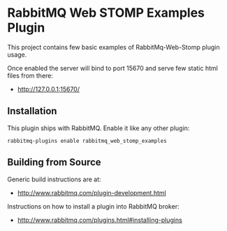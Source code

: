 # RabbitMQ Web STOMP Examples Plugin

This project contains few basic examples of RabbitMq-Web-Stomp plugin
usage.

Once enabled the server will bind to port 15670 and serve few static
html files from there:

  * http://127.0.0.1:15670/

## Installation

This plugin ships with RabbitMQ. Enable it like any other plugin:

    rabbitmq-plugins enable rabbitmq_web_stomp_examples

## Building from Source

Generic build instructions are at:

 * http://www.rabbitmq.com/plugin-development.html

Instructions on how to install a plugin into RabbitMQ broker:

  * http://www.rabbitmq.com/plugins.html#installing-plugins
